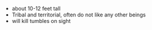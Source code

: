 - about 10-12 feet tall
- Tribal and territorial, often do not like any other beings
- will kill tumbles on sight